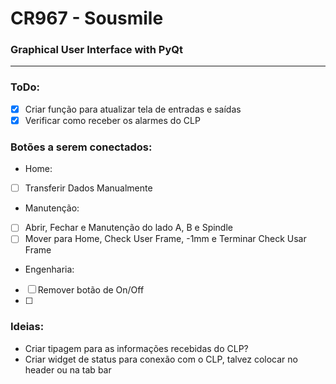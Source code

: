 # CR967 - Sousmile
### Graphical User Interface with PyQt

---
### ToDo:
- [X] Criar função para atualizar tela de entradas e saídas
- [X] Verificar como receber os alarmes do CLP

### Botões a serem conectados:
- Home:
- [ ] Transferir Dados Manualmente
- Manutenção:
- [ ] Abrir, Fechar e Manutenção do lado A, B e Spindle
- [ ] Mover para Home, Check User Frame, -1mm e Terminar Check Usar Frame
- Engenharia:
- [ ] Remover botão de On/Off
- [ ] 
### Ideias:
- Criar tipagem para as informações recebidas do CLP?
- Criar widget de status para conexão com o CLP, talvez colocar no header ou na tab bar
